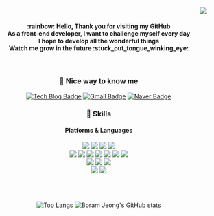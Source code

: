 <!--
**bo-ram-jeong/bo-ram-jeong** is a ✨ _special_ ✨ repository because its `README.md` (this file) appears on your GitHub profile.

Here are some ideas to get you started:

- 🔭 I’m currently working on ...
- 🌱 I’m currently learning ...
- 👯 I’m looking to collaborate on ...
- 🤔 I’m looking for help with ...
- 💬 Ask me about ...
- 📫 How to reach me: ...
- 😄 Pronouns: ...
- ⚡ Fun fact: ...
-->
<div align="right">
<!--
[![Hits](https://hits.seeyoufarm.com/api/count/incr/badge.svg?url=https%3A%2F%2Fgithub.com%2Fbo-ram-jeong&count_bg=%23F12793&title_bg=%23171617&icon=&icon_color=%23E7E7E7&title=hits&edge_flat=false)](https://github.com/bo-ram-jeong)
-->
<a href="https://github.com/bo-ram-jeong"><img src="https://hits.seeyoufarm.com/api/count/incr/badge.svg?url=https%3A%2F%2Fgithub.com%2Fbo-ram-jeong&count_bg=%23F12793&title_bg=%23171617&icon=github.svg&icon_color=%23E7E7E7&title=GitHub&edge_flat=false)"/></a>

</div>

<div align="center">
<h4>
:rainbow: Hello, Thank you for visiting my GitHub<br/>
As a front-end developer, I want to challenge myself every day<br/>
I hope to develop all the wonderful things<br/>
Watch me grow in the future :stuck_out_tongue_winking_eye:
</h4>

<br/>

### :clap: Nice way to know me
[![Tech Blog Badge](http://img.shields.io/badge/-Tech%20blog-black?style=flat-square&logo=github&link=https://bo-ram-jeong.github.io/)](https://bo-ram-jeong.github.io/)
[![Gmail Badge](https://img.shields.io/badge/boram33377@gmail.com-d14836?style=flat-square&logo=Gmail&logoColor=white&link=mailto:boram33377@gmail.com)](mailto:boram33377@gmail.com)
[![Naver Badge](https://img.shields.io/badge/brj34@naver.com-03C75A?style=flat-square&logo=Naver&logoColor=white&link=mailto:brj34@naver.com)](mailto:brj34@naver.com)
<br/>

### :muscle: Skills
<h4>Platforms & Languages</h4>
<a href="https://www.eclipse.org/downloads/"><img src="https://img.shields.io/badge/Eclipse IDE-2C2255?style=flat-square&logo=Eclipse IDE&logoColor=white"/></a>
<a href=https://developer.android.com/studio?gclid=CjwKCAjw3K2XBhAzEiwAmmgrApuGSt607re8P5ghbZZFyMB4FnREisCQPJNChxWbvRAU0QCSrQz2GBoCtYUQAvD_BwE&gclsrc=aw.ds"><img src="https://img.shields.io/badge/Android Studio-3DDC84?style=flat-square&logo=Android Studio&logoColor=white"/></a>
<a href="https://code.visualstudio.com/"><img src="https://img.shields.io/badge/Visual Studio Code-007ACC?style=flat-square&logo=Visual Studio Code&logoColor=white"/></a>
<a href="https://visualstudio.microsoft.com/ko/"><img src="https://img.shields.io/badge/Visual Studio-5C2D91?style=flat-square&logo=Visual Studio&logoColor=white"/></a>
<br/>
<a href="https://www.java.com/ko/"><img src="https://user-images.githubusercontent.com/84834172/182914035-4bd5d509-cf68-40ba-a641-5c1bf76fc5d9.svg"/></a>
<a href="https://developer.android.com/?hl=ko"><img src="https://img.shields.io/badge/Android-3DDC84?style=flat-square&logo=Android&logoColor=white"/></a>
<a href="https://ko.reactjs.org/"><img src="https://img.shields.io/badge/React-61DAFB?style=flat-square&logo=React&logoColor=black"/></a>
<a href="https://developer.mozilla.org/ko/docs/Web/JavaScript"><img src="https://img.shields.io/badge/JavaScript-F7DF1E?style=flat-square&logo=JavaScript&logoColor=black"/></a> 
<a href="https://developer.mozilla.org/ko/docs/Learn/HTML/Introduction_to_HTML/Getting_started"><img src="https://img.shields.io/badge/HTML5-E34F26?style=flat-square&logo=HTML5&logoColor=white"/></a>
<a href="https://developer.mozilla.org/ko/docs/Web/CSS"><img src="https://img.shields.io/badge/CSS3-1572B6?style=flat-square&logo=CSS3&logoColor=white"/></a>
<a href="https://opentutorials.org/module/3921/23496"><img src="https://img.shields.io/badge/C-A8B9CC?style=flat-square&logo=C&logoColor=white"/></a>
<br/>
<a href="https://www.mongodb.com/cloud/atlas/lp/try2?utm_source=google&utm_campaign=gs_apac_south_korea_search_core_brand_atlas_desktop&utm_term=mongodb&utm_medium=cpc_paid_search&utm_ad=e&utm_ad_campaign_id=12212624365&adgroup=115749706703&gclid=CjwKCAjw3K2XBhAzEiwAmmgrAtWQZKRF5B7l4qNtIdD0Hd94NBMP8vPD5UmoNRTHtt9g_uAMSMX8-BoCh68QAvD_BwE"><img src="https://img.shields.io/badge/MongoDB-47A248?style=flat-square&logo=MongoDB&logoColor=white"/></a>
<a href="https://www.mysql.com/"><img src="https://img.shields.io/badge/MySQL-4479A1?style=flat-square&logo=MySQL&logoColor=white"/></a>
<a href="https://www.sqlite.org/index.html"><img src="https://img.shields.io/badge/SQLite-003B57?style=flat-square&logo=SQLite&logoColor=white"/></a>
<br/>
<a href="https://tomcat.apache.org/"><img src="https://img.shields.io/badge/Apache Tomcat-F8DC75?style=flat-square&logo=Apache Tomcat&logoColor=black"/></a>
<a href="https://firebase.google.com/?hl=ko&gclid=CjwKCAjw3K2XBhAzEiwAmmgrAmKmQPnuGPgCoOKuVQyW-5iqhSE9MIsh96di7zZCR5qvgTdqAiCkdRoC9JQQAvD_BwE&gclsrc=aw.ds"><img src="https://img.shields.io/badge/Firebase-FFCA28?style=flat-square&logo=Firebase&logoColor=black"/></a>

<br/><br/>

[![Top Langs](https://github-readme-stats.vercel.app/api/top-langs/?username=bo-ram-jeong&layout=compact&theme=omni&langs_count=15)](https://github.com/anuraghazra/github-readme-stats)
![Boram Jeong's GitHub stats](https://github-readme-stats.vercel.app/api?username=bo-ram-jeong&show_icons=true&theme=omni)

</div>
